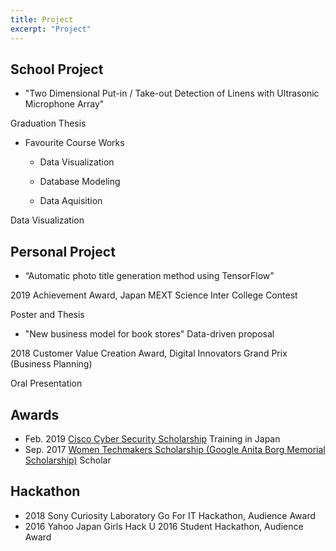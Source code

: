 ```yaml
---
title: Project
excerpt: "Project"
---
```

## School Project
* "Two Dimensional Put-in / Take-out Detection of Linens with Ultrasonic Microphone Array"

Graduation Thesis

* Favourite Course Works

  - Data Visualization

  - Database Modeling

  - Data Aquisition

Data Visualization

## Personal Project
* “Automatic photo title generation method using TensorFlow”

2019 Achievement Award, Japan MEXT Science Inter College Contest

Poster and Thesis 


* "New business model for book stores" Data-driven proposal

2018 Customer Value Creation Award, Digital Innovators Grand Prix (Business Planning) 


Oral Presentation

## Awards
* Feb. 2019 [Cisco Cyber Security Scholarship](https://mkto.cisco.com/Security-Scholarship.html) Training in Japan
* Sep. 2017 [Women Techmakers Scholarship (Google Anita Borg Memorial Scholarship)](https://buildyourfuture.withgoogle.com/scholarships/) Scholar              

## Hackathon
* 2018 Sony Curiosity Laboratory Go For IT Hackathon, Audience Award
* 2016 Yahoo Japan Girls Hack U 2016 Student Hackathon, Audience Award
